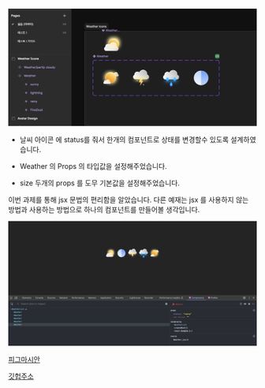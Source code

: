 ![alt text](image.png)

- 날씨 아이콘 에 status를 줘서 한개의 컴포넌트로 상태를 변경할수 있도록 설계하였습니다.

- Weather 의 Props 의 타입값을 설정해주었습니다.

- size 두개의 props 를 도무 기본값을 설정해주었습니다.

이번 과제를 통해 jsx 문법의 편리함을 알았습니다.
다른 예재는 jsx 를 사용하지 않는 방법과 사용하는 방법으로 하나의 컴포넌트를 만들어볼 생각입니다.

![alt text](image-2.png)

[피그마시안](<https://www.figma.com/design/1infWh3Uc24gFfiHZMBm80/%EB%94%94%EC%9E%90%EC%9D%B8-%E2%86%92-%EA%B0%9C%EB%B0%9C-%ED%95%B8%EB%93%9C%EC%98%A4%ED%94%84-(Copy)?node-id=215-18&m=dev&t=1VNhtavueQSavc1j-1>)

[깃헙주소](https://github.com/Gomyeunghan/Practice-React/tree/main/vite-project)
